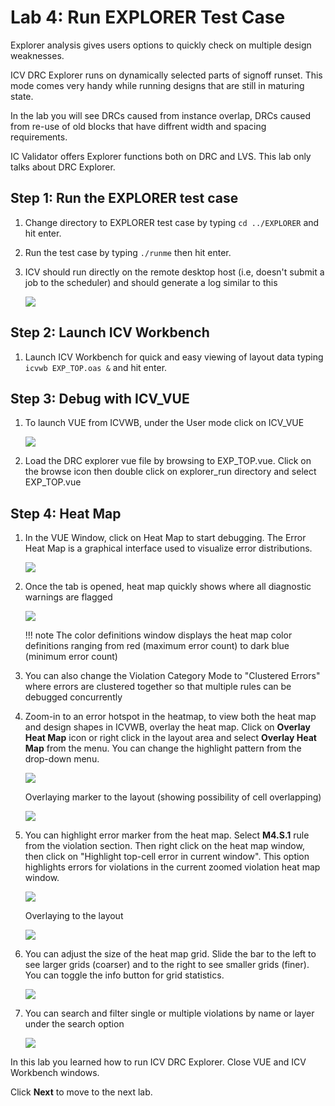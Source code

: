 # Lab 4: Run EXPLORER Test Case

Explorer analysis gives users options to quickly check on multiple design weaknesses.

ICV DRC Explorer runs on dynamically selected parts of signoff runset. This mode comes very handy while running designs that are still in maturing state. 

In the lab you will see DRCs caused from instance overlap, DRCs caused from re-use of old blocks that have diffrent width and spacing requirements.

IC Validator offers Explorer functions both on DRC and LVS. This lab only talks about DRC Explorer.

## Step 1: Run the EXPLORER test case
 
1. Change directory to EXPLORER test case by typing `cd ../EXPLORER` and hit enter.

1. Run the test case by typing `./runme` then hit enter.

1. ICV should run directly on the remote desktop host (i.e, doesn't submit a job to the scheduler) and should generate a log similar to this

    ![](../imgs/icv-explorer.jpg)

## Step 2: Launch ICV Workbench

1. Launch ICV Workbench for quick and easy viewing of layout data typing `icvwb EXP_TOP.oas &` and hit enter.

## Step 3: Debug with ICV_VUE

1. To launch VUE from ICVWB, under the User mode click on ICV_VUE

    ![](../imgs/icvwb-icv-vue.jpg)

1. Load the DRC explorer vue file by browsing to EXP_TOP.vue. Click on the browse icon then double click on explorer_run directory and select EXP_TOP.vue

## Step 4: Heat Map

1. In the VUE Window, click on Heat Map to start debugging. The Error Heat Map is a graphical interface used to visualize error distributions.

    ![](../imgs/icvwb-vue-heat-map.jpg)

1. Once the tab is opened, heat map quickly shows where all diagnostic warnings are flagged

    ![](../imgs/icvwb-vue-heat-map-2.jpg)

    !!! note
        The color definitions window displays the heat map color definitions ranging from red (maximum error count) to dark blue (minimum error count)  

1. You can also change the Violation Category Mode to "Clustered Errors" where errors are clustered together so that multiple rules can be debugged concurrently

1. Zoom-in to an error hotspot in the heatmap, to view both the heat map and design shapes in ICVWB, overlay the heat map. Click on **Overlay Heat Map** icon or right click in the layout area and select **Overlay Heat Map** from the menu. You can change the highlight pattern from the drop-down menu.

    ![](../imgs/icvwb-vue-heat-map-overlay.jpg)

    Overlaying marker to the layout (showing possibility of cell overlapping)

    ![](../imgs/icvwb-vue-heat-map-overlay-layout.jpg)

1. You can highlight error marker from the heat map. Select **M4.S.1** rule from the violation section. Then right click on the heat map window, then click on "Highlight top-cell error in current window". This option highlights errors for violations in the current zoomed violation heat map window.

    ![](../imgs/icvwb-vue-heat-map-m4.jpg)

    Overlaying to the layout

    ![](../imgs/icvwb-vue-heat-map-m4-layout.jpg)

1. You can adjust the size of the heat map grid. Slide the bar to the left to see larger grids (coarser) and to the right to see smaller grids (finer). You can toggle the info button for grid statistics.

    ![](../imgs/icvwb-vue-heat-map-grid.jpg)

1. You can search and filter single or multiple violations by name or layer under the search option

    ![](../imgs/icvwb-vue-heat-map-search.jpg)

In this lab you learned how to run ICV DRC Explorer. Close VUE and ICV Workbench windows.

Click **Next** to move to the next lab.
